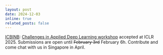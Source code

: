 ```yaml
---
layout: post
date: 2024-12-03
inline: true
related_posts: false
---
```


[ICBINB](https://icbinb.cc/): [Challenges in Applied Deep Learning workshop](https://sites.google.com/view/icbinb-2025/home?authuser=0)  accepted at ICLR 2025. Submissions are open until ~~February 3rd~~ February 6h.
Contribute and come chat with us in Singapore in April.